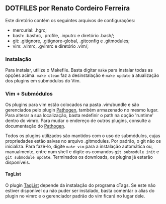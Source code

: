 DOTFILES por Renato Cordeiro Ferreira
-------------------------------------

Este diretório contém os seguintes arquivos de configurações:
* mercurial: .hgrc;
* bash:      .bashrc, .profile, .inputrc e diretório .bash/; 
* git:       .gitignore, .gitignore-global, .gitconfig e .gitmodules;
* vim:       .vimrc, .gvimrc e diretório .vim/; 

### Instalação ###
Para instalar, utilize o Makefile. Basta digitar `make` para 
instalar todas as opções acima. `make clean` faz a desinstalação
e `make update` a atualização dos plugins em submódulos do Vim. 

### Vim + Submódulos ###
Os plugins para vim estão colocados na pasta .vim/bundle e são 
gerenciados pelo plugin [Pathogen](https://github.com/tpope/vim-pathogen), 
também armazenado no mesmo lugar. Para alterar a sua localização, 
basta redefinir o path na opção 'runtime' dentro do vimrc. 
Para mudar o endereço de outros plugins, consulte a documentação do 
[Pathogen](https://github.com/tpope/vim-pathogen).

Todos os plugins utilizados são mantidos com o uso de submódulos, 
cujas propriedades estão salvas no arquivo .gitmodules. Por padrão, 
o git não os inicializa. Para fazê-lo, digite `make vim` para a 
instalação automática ou, manualmente, entre num shell e digite
os comandos `git submodule init` e `git submodule update`. 
Terminados os downloads, os plugins já estarão disponíveis.

#### TagList ####
O plugin [TagList](https://github.com/vim-scripts/taglist.vim) 
depende da instalação do programa cTags. Se este não estiver disponível 
ou não puder ser instalado, basta comentar o alias do plugin no vimrc 
e o gerenciador padrão do vim ficará no lugar dele.
